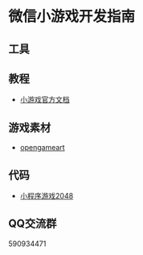 # 微信小游戏开发指南

## 工具

## 教程
- [小游戏官方文档](https://mp.weixin.qq.com/debug/wxagame/dev/index.html)
## 游戏素材
- [opengameart](https://opengameart.org/)

## 代码
- [小程序游戏2048](https://github.com/Degfy/wechat-2048)

## QQ交流群
590934471
